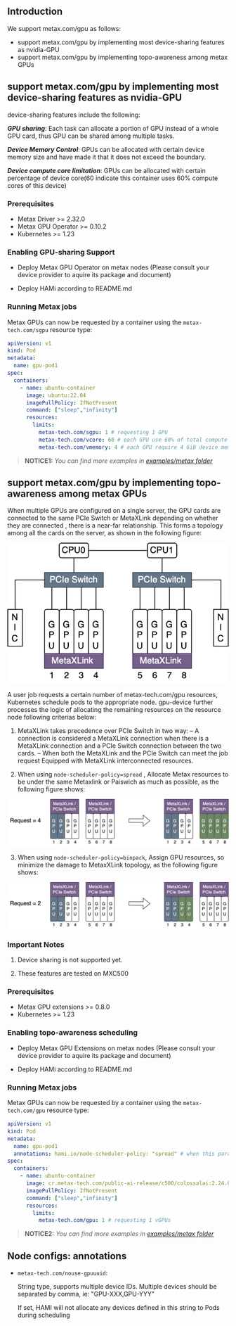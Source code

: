 ## Introduction

We support metax.com/gpu as follows:

- support metax.com/gpu by implementing most device-sharing features as nvidia-GPU
- support metax.com/gpu by implementing topo-awareness among metax GPUs

## support metax.com/gpu by implementing most device-sharing features as nvidia-GPU

device-sharing features include the following:

***GPU sharing***: Each task can allocate a portion of GPU instead of a whole GPU card, thus GPU can be shared among multiple tasks.

***Device Memory Control***: GPUs can be allocated with certain device memory size and have made it that it does not exceed the boundary.

***Device compute core limitation***: GPUs can be allocated with certain percentage of device core(60 indicate this container uses 60% compute cores of this device)

### Prerequisites

* Metax Driver >= 2.32.0
* Metax GPU Operator >= 0.10.2
* Kubernetes >= 1.23

### Enabling GPU-sharing Support

* Deploy Metax GPU Operator on metax nodes (Please consult your device provider to aquire its package and document)

* Deploy HAMi according to README.md

### Running Metax jobs

Metax GPUs can now be requested by a container
using the `metax-tech.com/sgpu`  resource type:

```yaml
apiVersion: v1
kind: Pod
metadata:
  name: gpu-pod1
spec:
  containers:
    - name: ubuntu-container
      image: ubuntu:22.04 
      imagePullPolicy: IfNotPresent
      command: ["sleep","infinity"]
      resources:
        limits:
          metax-tech.com/sgpu: 1 # requesting 1 GPU 
          metax-tech.com/vcore: 60 # each GPU use 60% of total compute cores
          metax-tech.com/vmemory: 4 # each GPU require 4 GiB device memory
```

> **NOTICE1:** *You can find more examples in [examples/metax folder](../examples/metax/sgpu)*

## support metax.com/gpu by implementing topo-awareness among metax GPUs

When multiple GPUs are configured on a single server, the GPU cards are connected to the same PCIe Switch or MetaXLink depending on whether they are connected
, there is a near-far relationship. This forms a topology among all the cards on the server, as shown in the following figure:

![img](../imgs/metax_topo.png)

A user job requests a certain number of metax-tech.com/gpu resources, Kubernetes schedule pods to the appropriate node. gpu-device further processes the logic of allocating the remaining resources on the resource node following criterias below:
1. MetaXLink takes precedence over PCIe Switch in two way:
– A connection is considered a MetaXLink connection when there is a MetaXLink connection and a PCIe Switch connection between the two cards.
– When both the MetaXLink and the PCIe Switch can meet the job request
Equipped with MetaXLink interconnected resources.

2. When using `node-scheduler-policy=spread` , Allocate Metax resources to be under the same Metaxlink or Paiswich as much as possible, as the following figure shows:

![img](../imgs/metax_spread.png)

3. When using `node-scheduler-policy=binpack`, Assign GPU resources, so minimize the damage to MetaxXLink topology, as the following figure shows:

![img](../imgs/metax_binpack.png)

### Important Notes

1. Device sharing is not supported yet.

2. These features are tested on MXC500

### Prerequisites

* Metax GPU extensions >= 0.8.0
* Kubernetes >= 1.23

### Enabling topo-awareness scheduling

* Deploy Metax GPU Extensions on metax nodes (Please consult your device provider to aquire its package and document)

* Deploy HAMi according to README.md

### Running Metax jobs

Metax GPUs can now be requested by a container
using the `metax-tech.com/gpu`  resource type:

```yaml
apiVersion: v1
kind: Pod
metadata:
  name: gpu-pod1
  annotations: hami.io/node-scheduler-policy: "spread" # when this parameter is set to spread, the scheduler will try to find the best topology for this task.
spec:
  containers:
    - name: ubuntu-container
      image: cr.metax-tech.com/public-ai-release/c500/colossalai:2.24.0.5-py38-ubuntu20.04-amd64 
      imagePullPolicy: IfNotPresent
      command: ["sleep","infinity"]
      resources:
        limits:
          metax-tech.com/gpu: 1 # requesting 1 vGPUs
```

> **NOTICE2:** *You can find more examples in [examples/metax folder](../examples/metax/gpu)*

## Node configs: annotations

* `metax-tech.com/nouse-gpuuuid`:
  
  String type, supports multiple device IDs. Multiple devices should be separated by comma, ie: "GPU-XXX,GPU-YYY"

  If set, HAMI will not allocate any devices defined in this string to Pods during scheduling